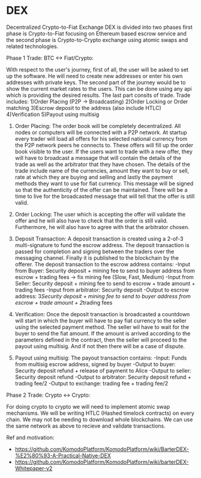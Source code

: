 # DEX
Decentralized Crypto-to-Fiat Exchange
DEX is divided into two phases first phase is Crypto-to-Fiat focusing on Ethereum based escrow service and the second phase is Crypto-to-Crypto exchange using atomic swaps and related technologies.





Phase 1 Trade: BTC <-> Fiat/Crypto:

With respect to the user's journey, first of all, the user will be asked to set up the software. He will need to create new addresses or enter his own addresses with private keys.
The second part of the journey would be to show the current market rates to the users. This can be done using any api which is providing the desired results.
The last part consits of trade. Trade includes:
1)Order Placing (P2P -> Broadcasting)
2)Order Locking or Order matching
3)Escrow deposit to the address (also include HTLC)
4)Verification
5)Payout using multisig

1) Order Placing:
The order book will be completely decentralized. All nodes or computers will be connected with a P2P network. At startup every trader will load all offers for his selected national currency from the P2P network peers he connects to. These offers will fill up the order book visible to the user. If the users want to trade with a new offer, they will have to broadcast a message that will contain the details of the trade as well as the arbitrator that they have chosen. The details of the trade include name of the currencies, amount they want to buy or sell, rate at which they are buying and selling and lastly the payment methods they want to use for fiat currency. This message will be signed so that the authenticity of the offer can be maintained. There will be a time to live for the broadcasted message that will tell that the offer is still valid.

2) Order Locking:
The user which is accepting the offer will validate the offer and he will also have to check that the order is still valid. Furthermore, he will also have to agree with that the arbitrator chosen.

3) Deposit Transaction:
A deposit transaction is created using a 2-of-3 multi-signature to fund the escrow address. The deposit transaction is passed for completion and signing between the traders over the messaging channel. Finally it is published to the blockchain by the offerer. The deposit transaction to the escrow address contains:
	-Input from Buyer: Security deposit + mining fee to send to buyer address from escrow + trading fees -> fix mining fee (Slow, Fast, Medium)
	-Input from Seller: Security deposit + mining fee to send to escrow + trade amount + trading fees
	-Input from arbitrator: Security deposit
	-Output to escrow address: 3*Security deposit + mining fee to send to buyer address from escrow + trade amount + 2*trading fees

4) Verification:
Once the deposit transaction is broadcasted a countdown will start in which the buyer will have to pay fiat currency to the seller using the selected payment method. The seller wil have to wait for the buyer to send the fiat amount. If the amount is arrived according to the parameters defined in the contract, then the seller will proceed to the payout using multisig.
And if not then there will be a case of dispute.

5) Payout using multisig:
The payout transaction contains:
	-Input: Funds from multisig escrow address, signed by buyer
	-Output to buyer: Security deposit refund + release of payment to Alice
	-Output to seller: Security deposit refund
	-Output to arbitrator: Security deposit refund + trading fee/2
	-Output to exchange: trading fee + trading fee/2
	




Phase 2 Trade: Crypto <-> Crypto:

For doing crypto to crypto we will need to implement atomic swap mechanisms. We will be writing HTLC (Hashed timelock contracts) on every chain. We may not be needing to download whole blockchains. We can use the same network as above to recieve and validate transactions.




Ref and motivation:
- https://github.com/KomodoPlatform/KomodoPlatform/wiki/BarterDEX-%E2%80%93-A-Practical-Native-DEX
- https://github.com/KomodoPlatform/KomodoPlatform/wiki/barterDEX-Whitepaper-v2
